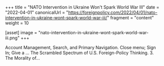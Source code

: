 +++
title = "NATO Intervention in Ukraine Won't Spark World War III"
date = "2022-04-01"
canonicalUrl = "https://foreignpolicy.com/2022/04/01/nato-intervention-in-ukraine-wont-spark-world-war-iii/"
fragment = "content"
weight = 10

[asset]
    image = "nato-intervention-in-ukraine-wont-spark-world-war-iii.png"
+++

Account Management, Search, and Primary Navigation. Close menu; Sign In; 
Give a ... The Scrambled Spectrum of U.S. Foreign-Policy Thinking. 3. The 
Morality of...
